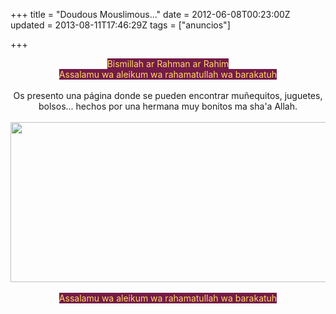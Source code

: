 +++
title = "Doudous Mouslimous..."
date = 2012-06-08T00:23:00Z
updated = 2013-08-11T17:46:29Z
tags = ["anuncios"]

+++

<div dir="ltr" style="text-align: left;" trbidi="on"><div style="text-align: center;"><span style="background-color: #741b47; color: #ffd966;">Bismillah ar Rahman ar Rahim</span></div><div style="text-align: center;"><span style="background-color: #741b47; color: #ffd966;">Assalamu wa aleikum wa rahamatullah wa barakatuh</span></div><div style="text-align: center;"><br />Os presento una página donde se pueden encontrar muñequitos, juguetes, bolsos... hechos por una hermana muy bonitos ma sha'a&nbsp;Allah.<br /><br /><div class="separator" style="clear: both; text-align: center;"><a href="http://www.wix.com/sarah_s19/doudousmouslimous"><img border="0" src="http://2.bp.blogspot.com/-NW5qSaP5yyQ/T9EpTmzr3SI/AAAAAAAABYA/0UMrOtdEnII/s640/doudous+mimous.png" height="256" width="540" /></a></div><span style="background-color: #741b47; color: #ffd966;"><br /></span><span style="background-color: #741b47; color: #ffd966;">Assalamu wa aleikum wa rahamatullah wa barakatuh</span></div></div>
